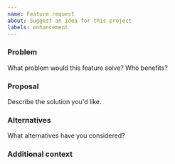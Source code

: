 ```yaml
---
name: Feature request
about: Suggest an idea for this project
labels: enhancement
---
```


### Problem
What problem would this feature solve? Who benefits?

### Proposal
Describe the solution you'd like.

### Alternatives
What alternatives have you considered?

### Additional context

